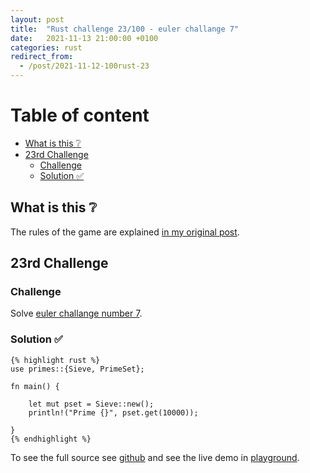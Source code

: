 ```yaml
---
layout: post
title:  "Rust challenge 23/100 - euler challange 7"
date:   2021-11-13 21:00:00 +0100
categories: rust
redirect_from:
  - /post/2021-11-12-100rust-23
---
```



#  Table of content
<!-- MarkdownTOC autolink="true" -->

- [What is this :grey_question:](#what-is-this-grey_question)
- [23rd Challenge](#23rd-challenge)
	- [Challenge](#challenge)
	- [Solution :white_check_mark:](#solution-white_check_mark)

<!-- /MarkdownTOC -->

## What is this :grey_question: 

The rules of the game are explained [in my original post](https://maebli.github.io/rust/2021/10/18/100rust.html). 

## 23rd Challenge
### Challenge

Solve [euler challange number 7](https://projecteuler.net/problem=7).

### Solution :white_check_mark:

	{% highlight rust %}
	use primes::{Sieve, PrimeSet};

	fn main() {

	    let mut pset = Sieve::new();
	    println!("Prime {}", pset.get(10000));

	}
	{% endhighlight %}


To see the full source see [github](https://github.com/maebli/100rustsnippets/tree/master/euler-7) and see the live demo in [playground](https://play.rust-lang.org/?version=stable&edition=2018&gist=8689be6f971e756b6ce6757af748983b). 
